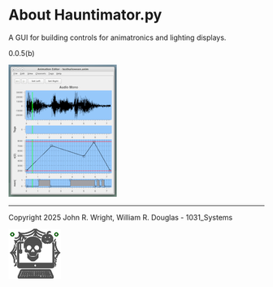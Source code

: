 <!-- john Fri Jun 27 07:35:16 PDT 2024 -->
<!-- This software is made available for use under the GNU General Public License (GPL). -->
<!-- A copy of this license is available within the repository for this software and is -->
<!-- included herein by reference. -->

# About Hauntimator.py

A GUI for building controls for animatronics and lighting displays.

0.0.5(b)

![Hauntimator Main Window](images/smallpanes.png)

***

Copyright 2025 John R. Wright, William R. Douglas - 1031_Systems

![Logo](images/1031-logo.png)



